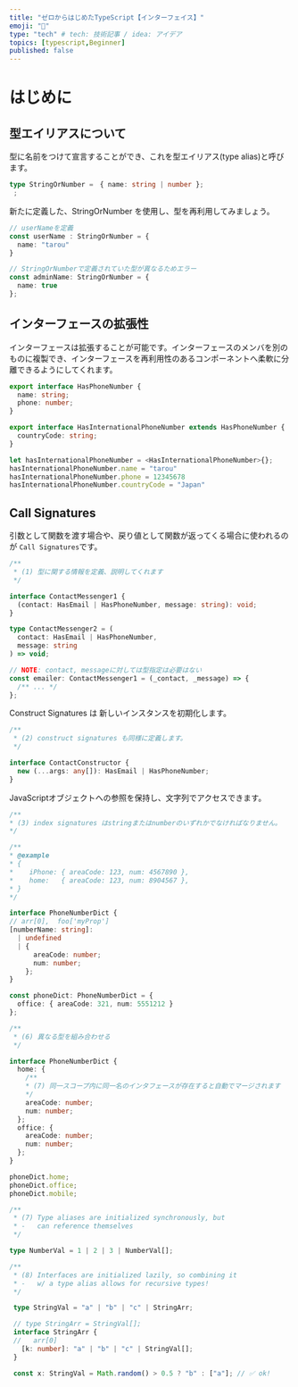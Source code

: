 ```yaml
---
title: "ゼロからはじめたTypeScript【インターフェイス】"
emoji: "🕌"
type: "tech" # tech: 技術記事 / idea: アイデア
topics: [typescript,Beginner]
published: false
---
```

# はじめに

## 型エイリアスについて 
型に名前をつけて宣言することができ、これを型エイリアス(type alias)と呼びます。

```typescript:script.ts
type StringOrNumber =　{ name: string | number };
 ;
```

新たに定義した、StringOrNumber を使用し、型を再利用してみましょう。

```typescript:script.ts
// userNameを定義
const userName : StringOrNumber = {
  name: "tarou"
}

// StringOrNumberで定義されていた型が異なるためエラー
const adminName: StringOrNumber = {
  name: true
};
```

## インターフェースの拡張性
インターフェースは拡張することが可能です。インターフェースのメンバを別のものに複製でき、インターフェースを再利用性のあるコンポーネントへ柔軟に分離できるようにしてくれます。

```typescript:script.ts
export interface HasPhoneNumber {
  name: string;
  phone: number;
}

export interface HasInternationalPhoneNumber extends HasPhoneNumber {
  countryCode: string;
}

let hasInternationalPhoneNumber = <HasInternationalPhoneNumber>{};
hasInternationalPhoneNumber.name = "tarou"
hasInternationalPhoneNumber.phone = 12345678
hasInternationalPhoneNumber.countryCode = "Japan"
```

## Call Signatures

引数として関数を渡す場合や、戻り値として関数が返ってくる場合に使われるのが `Call Signatures`です。

```typescript:script.ts
/**
 * (1) 型に関する情報を定義、説明してくれます
 */

interface ContactMessenger1 {
  (contact: HasEmail | HasPhoneNumber, message: string): void;
}

type ContactMessenger2 = (
  contact: HasEmail | HasPhoneNumber,
  message: string
) => void;

// NOTE: contact, messageに対しては型指定は必要はない
const emailer: ContactMessenger1 = (_contact, _message) => {
  /** ... */
};
```

Construct Signatures は 新しいインスタンスを初期化します。

```typescript:script.ts
/**
 * (2) construct signatures も同様に定義します。
 */

interface ContactConstructor {
  new (...args: any[]): HasEmail | HasPhoneNumber;
}
```
JavaScriptオブジェクトへの参照を保持し、文字列でアクセスできます。

```typescript:script.ts
/**
* (3) index signatures はstringまたはnumberのいずれかでなければなりません。
*/

/**
* @example
* {
*    iPhone: { areaCode: 123, num: 4567890 },
*    home:   { areaCode: 123, num: 8904567 },
* }
*/

interface PhoneNumberDict {
// arr[0],  foo['myProp']
[numberName: string]:
  | undefined
  | {
      areaCode: number;
      num: number;
    };
}

const phoneDict: PhoneNumberDict = {
  office: { areaCode: 321, num: 5551212 }
};
```

```typescript:script.ts
/**
 * (6) 異なる型を組み合わせる
 */

interface PhoneNumberDict {
  home: {
    /**
    * (7) 同一スコープ内に同一名のインタフェースが存在すると自動でマージされます
    */
    areaCode: number;
    num: number;
  };
  office: {
    areaCode: number;
    num: number;
  };
}

phoneDict.home;   
phoneDict.office; 
phoneDict.mobile; 
```

```typescript:script.ts
/**
 * (7) Type aliases are initialized synchronously, but
 * -   can reference themselves
 */

type NumberVal = 1 | 2 | 3 | NumberVal[];

/**
 * (8) Interfaces are initialized lazily, so combining it
 * -   w/ a type alias allows for recursive types!
 */

 type StringVal = "a" | "b" | "c" | StringArr;

 // type StringArr = StringVal[];
 interface StringArr {
 //   arr[0]
   [k: number]: "a" | "b" | "c" | StringVal[];
 }

 const x: StringVal = Math.random() > 0.5 ? "b" : ["a"]; // ✅ ok!
```
